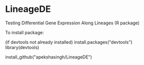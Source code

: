 # LineageDE
Testing Differential Gene Expression Along Lineages (R package)

To install package:

(if devtools not already installed)
install.packages("devtools")
library(devtools)

install_github("apekshasingh/LineageDE")
